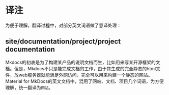
# 译注

为便于理解，翻译过程中，对部分英文词语做了意译处理：

## site/documentation/project/project documentation

Mkdocs的初衷是为了构建某产品的说明文档而生，比如用来写某开源框架的文档。但是，Mkdocs不只是能完成文档的工作，由于其生成的完全静态的html文件，放web服务器就能满足外网访问，完全可以用来构建一个静态的网站。Material for MkDocs的英文文档中，混用了网站、文档、项目几个词语，为方便理解，统一翻译为`网站`。